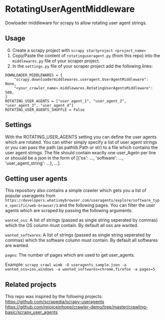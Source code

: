 # RotatingUserAgentMiddleware
Dowloader middleware for scrapy to allow rotating user agent strings.

## Usage
0. Create a scrapy project with `scrapy startproject <project_name>`
1. Copy/Paste the content of `rotatinguseragent.py` (from this repo) into the `middlewares.py` file of your scraper project.
2. In the `settings.py` file of your scraper project add the following lines:
``` 
DOWNLOADER_MIDDLEWARES = {
    "scrapy.downloadermiddlewares.useragent.UserAgentMiddleware": None,
    "<your_crawler_name>.middlewares.RotatingUserAgentsMiddleware": 500,
}
ROTATING_USER_AGENTS = ["user_agent_1", "user_agent_2", "user_agent_3", "user_agent_4"]
ROTATING_USER_AGENTS_SHUFFLE = False
```

## Settings
With the ROTATING_USER_AGENTS setting you can define the user agents which are rotated.
You can either simply specify a list of user agent strings or you can pass the path
(as pathlib.Path or str) to a file which contains the user agent strings.
The file should contain exactly one user_Agetn per line or shouuld be a json in the
form of [{'os': ..., 'software': ..., 'user_agent_string': ...}, ...].

## Getting user agents
This repository also contains a simple crawler which gets you a list of popular useragents
from `https://developers.whatismybrowser.com/useragents/explore/software_type_specific/web-browser/1` and the following pages.
You can filter the user agents which are scraped by passing the following arguments:

`wanted_oss`: A list of strings (passed as single string seperated by commas) which the OS column must contain. By default all oss are wanted.

`wanted_softwares`: A list of strings (passed as single string seperated by commas) which the software column must contain. By default all softwares are wanted.

`pages`: The number of pages which are used to get user_agents.

Example: `scrapy crawl wimb -O useragents_sample.json -a wanted_oss=ios,windows -a wanted_softwares=chrome,firefox -a pages=5`

## Related projects
This repo was inspired by the folloeing projects:
https://github.com/scrapedia/scrapy-useragents
https://github.com/rejoiceinhope/crawler-demo/tree/master/crawling-basic/scrapy_user_agents
